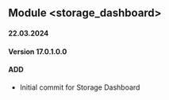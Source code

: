 ## Module <storage_dashboard>

#### 22.03.2024
#### Version 17.0.1.0.0
#### ADD

- Initial commit for Storage Dashboard 
